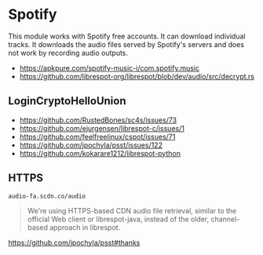 # Spotify

This module works with Spotify free accounts. It can download individual
tracks. It downloads the audio files served by Spotify's servers and does not
work by recording audio outputs.

- https://apkpure.com/spotify-music-i/com.spotify.music
- https://github.com/librespot-org/librespot/blob/dev/audio/src/decrypt.rs

## LoginCryptoHelloUnion

- https://github.com/RustedBones/sc4s/issues/73
- https://github.com/ejurgensen/librespot-c/issues/1
- https://github.com/feelfreelinux/cspot/issues/71
- https://github.com/jpochyla/psst/issues/122
- https://github.com/kokarare1212/librespot-python

## HTTPS

~~~
audio-fa.scdn.co/audio
~~~

> We're using HTTPS-based CDN audio file retrieval, similar to the official Web
> client or librespot-java, instead of the older, channel-based approach in
> librespot.

https://github.com/jpochyla/psst#thanks
